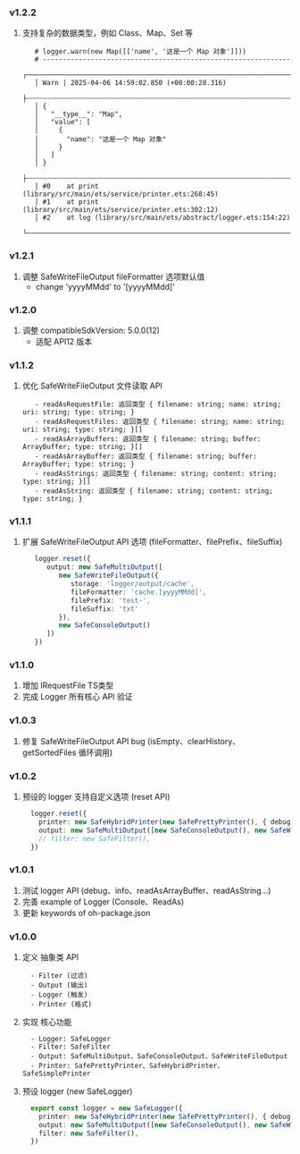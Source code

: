 ### v1.2.2

1. 支持复杂的数据类型，例如 Class、Map、Set 等
   ```shell
      # logger.warn(new Map([['name', '这是一个 Map 对象']]))
      # --------------------------------------------------------------
      ┌────────────────────────────────────────────────────────────────────────────────
      │ Warn | 2025-04-06 14:59:02.850 (+00:00:28.316)
      ├┄┄┄┄┄┄┄┄┄┄┄┄┄┄┄┄┄┄┄┄┄┄┄┄┄┄┄┄┄┄┄┄┄┄┄┄┄┄┄┄┄┄┄┄┄┄┄┄┄┄┄┄┄┄┄┄┄┄┄┄┄┄┄┄┄┄┄┄┄┄┄┄┄┄┄┄┄┄┄┄
      │ {
      │   "__type__": "Map",
      │   "value": [
      │     {
      │       "name": "这是一个 Map 对象"
      │     }
      │   ]
      │ }
      ├┄┄┄┄┄┄┄┄┄┄┄┄┄┄┄┄┄┄┄┄┄┄┄┄┄┄┄┄┄┄┄┄┄┄┄┄┄┄┄┄┄┄┄┄┄┄┄┄┄┄┄┄┄┄┄┄┄┄┄┄┄┄┄┄┄┄┄┄┄┄┄┄┄┄┄┄┄┄┄┄
      │ #0    at print (library/src/main/ets/service/printer.ets:268:45)
      │ #1    at print (library/src/main/ets/service/printer.ets:302:12)
      │ #2    at log (library/src/main/ets/abstract/logger.ets:154:22)
      └────────────────────────────────────────────────────────────────────────────────
   ```


### v1.2.1

1. 调整 SafeWriteFileOutput fileFormatter 选项默认值
   - change 'yyyyMMdd' to '[yyyyMMdd]'

### v1.2.0

1. 调整 compatibleSdkVersion: 5.0.0(12)
   - 适配 API12 版本

### v1.1.2

1. 优化 SafeWriteFileOutput 文件读取 API
   ```text
      - readAsRequestFile: 返回类型 { filename: string; name: string; uri: string; type: string; }
      - readAsRequestFiles: 返回类型 { filename: string; name: string; uri: string; type: string; }[]
      - readAsArrayBuffers: 返回类型 { filename: string; buffer: ArrayBuffer; type: string; }[]
      - readAsArrayBuffer: 返回类型 { filename: string; buffer: ArrayBuffer; type: string; }
      - readAsStrings: 返回类型 { filename: string; content: string; type: string; }[]
      - readAsString: 返回类型 { filename: string; content: string; type: string; }
   ```

### v1.1.1

1. 扩展 SafeWriteFileOutput API 选项 (fileFormatter、filePrefix、fileSuffix)

   ```typescript
      logger.reset({
         output: new SafeMultiOutput([
            new SafeWriteFileOutput({
               storage: 'logger/output/cache',
               fileFormatter: 'cache.[yyyyMMdd]',
               filePrefix: 'test-',
               fileSuffix: 'txt'
            }),
            new SafeConsoleOutput()
         ])
      })
   ```

### v1.1.0

1. 增加 IRequestFile TS类型
2. 完成 Logger 所有核心 API 验证

### v1.0.3

1. 修复 SafeWriteFileOutput API bug (isEmpty、clearHistory、getSortedFiles 循环调用)

### v1.0.2

1. 预设的 logger 支持自定义选项 (reset API)

   ```typescript
     logger.reset({
       printer: new SafeHybridPrinter(new SafePrettyPrinter(), { debug: new SafeSimplePrinter() }),
       output: new SafeMultiOutput([new SafeConsoleOutput(), new SafeWriteFileOutput()]),
       // filter: new SafeFilter(),
     })
   ```

### v1.0.1

1. 测试 logger API (debug、info、readAsArrayBuffer、readAsString...)
2. 完善 example of Logger (Console、ReadAs)
3. 更新 keywords of oh-package.json

### v1.0.0

1. 定义 抽象类 API
   ```text
     - Filter (过滤)
     - Output (输出)
     - Logger (触发)
     - Printer (格式)
   ```

2. 实现 核心功能
   ```text
     - Logger: SafeLogger
     - Filter: SafeFilter
     - Output: SafeMultiOutput、SafeConsoleOutput、SafeWriteFileOutput
     - Printer: SafePrettyPrinter、SafeHybridPrinter、SafeSimplePrinter
   ```

3. 预设 logger (new SafeLogger)
     ```typescript
       export const logger = new SafeLogger({
         printer: new SafeHybridPrinter(new SafePrettyPrinter(), { debug: new SafeSimplePrinter() }),
         output: new SafeMultiOutput([new SafeConsoleOutput(), new SafeWriteFileOutput()]),
         filter: new SafeFilter(),
       })
     ```

